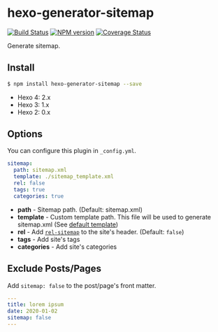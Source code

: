 # hexo-generator-sitemap

[![Build Status](https://travis-ci.org/hexojs/hexo-generator-sitemap.svg?branch=master)](https://travis-ci.org/hexojs/hexo-generator-sitemap)
[![NPM version](https://badge.fury.io/js/hexo-generator-sitemap.svg)](https://www.npmjs.com/package/hexo-generator-sitemap)
[![Coverage Status](https://img.shields.io/coveralls/hexojs/hexo-generator-sitemap.svg)](https://coveralls.io/r/hexojs/hexo-generator-sitemap?branch=master)

Generate sitemap.

## Install

``` bash
$ npm install hexo-generator-sitemap --save
```

- Hexo 4: 2.x
- Hexo 3: 1.x
- Hexo 2: 0.x

## Options

You can configure this plugin in `_config.yml`.

``` yaml
sitemap:
  path: sitemap.xml
  template: ./sitemap_template.xml
  rel: false
  tags: true
  categories: true
```

- **path** - Sitemap path. (Default: sitemap.xml)
- **template** - Custom template path. This file will be used to generate sitemap.xml (See [default template](/sitemap.xml))
- **rel** - Add [`rel-sitemap`](http://microformats.org/wiki/rel-sitemap) to the site's header. (Default: `false`)
- **tags** - Add site's tags
- **categories** - Add site's categories

## Exclude Posts/Pages

Add `sitemap: false` to the post/page's front matter.

``` yml
---
title: lorem ipsum
date: 2020-01-02
sitemap: false
---
```
